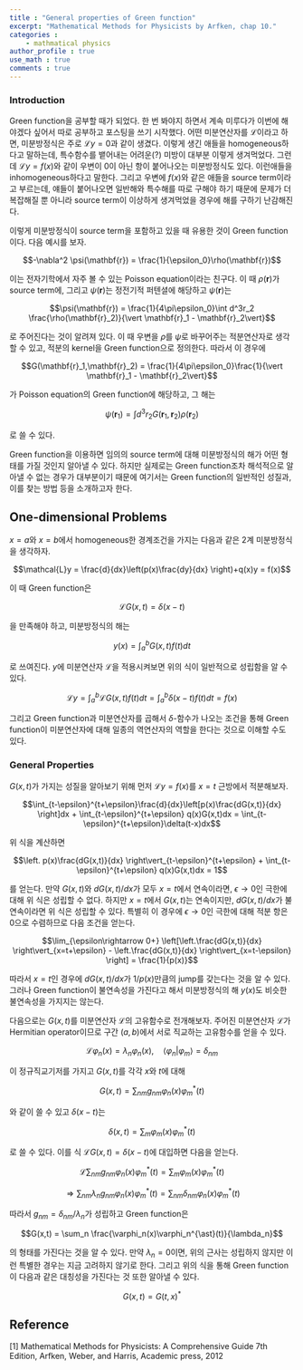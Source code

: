 ```yaml
---
title : "General properties of Green function"
excerpt: "Mathematical Methods for Physicists by Arfken, chap 10."
categories :
    - mathmatical physics
author_profile : true
use_math : true
comments : true
---
```


### Introduction

Green function을 공부할 때가 되었다. 한 번 봐야지 하면서 계속 미루다가 이번에 해야겠다 싶어서 따로 공부하고 포스팅을 쓰기 시작했다. 어떤 미분연산자를 $\mathcal{L}$이라고 하면, 미분방정식은 주로 $\mathcal{L}y=0$과 같이 생겼다. 이렇게 생긴 애들을 homogeneous하다고 말하는데, 특수함수를 뱉어내는 어려운(?) 미방이 대부분 이렇게 생겨먹었다. 그런데 $\mathcal{L}y=f(x)$와 같이 우변이 $0$이 아닌 항이 붙어나오는 미분방정식도 있다. 이런애들을 inhomogeneous하다고 말한다. 그리고 우변에 $f(x)$와 같은 애들을 source term이라고 부르는데, 얘들이 붙어나오면 일반해와 특수해를 따로 구해야 하기 때문에 문제가 더 복잡해질 뿐 아니라 source term이 이상하게 생겨먹었을 경우에 해를 구하기 난감해진다.

이렇게 미분방정식이 source term을 포함하고 있을 때 유용한 것이 Green function이다. 다음 예시를 보자.

$$-\nabla^2 \psi(\mathbf{r}) = \frac{1}{\epsilon_0}\rho(\mathbf{r})$$

이는 전자기학에서 자주 볼 수 있는 Poisson equation이라는 친구다. 이 때 $\rho(\mathbf{r})$가 source term에, 그리고 $\psi(\mathbf{r})$는 정전기적 퍼텐셜에 해당하고 $\psi(\mathbf{r})$는

$$\psi(\mathbf{r}) = \frac{1}{4\pi\epsilon_0}\int d^3r_2 \frac{\rho(\mathbf{r}_2)}{\vert \mathbf{r}_1 - \mathbf{r}_2\vert}$$

로 주어진다는 것이 알려져 있다. 이 때 우변을 $\rho$를 $\psi$로 바꾸어주는 적분연산자로 생각할 수 있고, 적분의 kernel을 Green function으로 정의한다. 따라서 이 경우에

$$G(\mathbf{r}_1,\mathbf{r}_2) = \frac{1}{4\pi\epsilon_0}\frac{1}{\vert \mathbf{r}_1 - \mathbf{r}_2\vert}$$

가 Poisson equation의 Green function에 해당하고, 그 해는

$$\psi(\mathbf{r}_1)=\int d^3r_2 G(\mathbf{r}_1,\mathbf{r}_2)\rho(\mathbf{r}_2)$$

로 쓸 수 있다.

Green function을 이용하면 임의의 source term에 대해 미분방정식의 해가 어떤 형태를 가질 것인지 알아낼 수 있다. 하지만 실제로는 Green function조차 해석적으로 알아낼 수 없는 경우가 대부분이기 때문에 여기서는 Green function의 일반적인 성질과, 이를 찾는 방법 등을 소개하고자 한다.

## One-dimensional Problems

$x=a$와 $x=b$에서 homogeneous한 경계조건을 가지는 다음과 같은 2계 미분방정식을 생각하자.

$$\mathcal{L}y = \frac{d}{dx}\left(p(x)\frac{dy}{dx} \right)+q(x)y = f(x)$$

이 때 Green function은

$$\mathcal{L}G(x,t)=\delta(x-t)$$

을 만족해야 하고, 미분방정식의 해는

$$y(x) = \int_a^b G(x,t)f(t)dt$$

로 쓰여진다. $y$에 미분연산자 $\mathcal{L}$을 적용시켜보면 위의 식이 일반적으로 성립함을 알 수 있다.

$$\mathcal{L}y = \int_a^b \mathcal{L}G(x,t)f(t)dt = \int_a^b \delta(x-t)f(t)dt = f(x)$$

그리고 Green function과 미분연산자를 곱해서 $\delta$-함수가 나오는 조건을 통해 Green function이 미분연산자에 대해 일종의 역연산자의 역할을 한다는 것으로 이해할 수도 있다.

### General Properties

$G(x,t)$가 가지는 성질을 알아보기 위해 먼저 $\mathcal{L}y=f(x)$를 $x=t$ 근방에서 적분해보자.

$$\int_{t-\epsilon}^{t+\epsilon}\frac{d}{dx}\left[p(x)\frac{dG(x,t)}{dx} \right]dx + \int_{t-\epsilon}^{t+\epsilon} q(x)G(x,t)dx = \int_{t-\epsilon}^{t+\epsilon}\delta(t-x)dx$$

위 식을 계산하면

$$\left. p(x)\frac{dG(x,t)}{dx} \right\vert_{t-\epsilon}^{t+\epsilon} + \int_{t-\epsilon}^{t+\epsilon} q(x)G(x,t)dx = 1$$

를 얻는다. 만약 $G(x,t)$와 $dG(x,t)/dx$가 모두 $x=t$에서 연속이라면, $\epsilon \rightarrow 0$인 극한에 대해 위 식은 성립할 수 없다. 하지만 $x=t$에서 $G(x,t)$는 연속이지만, $dG(x,t)/dx$가 불연속이라면 위 식은 성립할 수 있다. 특별히 이 경우에 $\epsilon\rightarrow 0$인 극한에 대해 적분 항은 0으로 수렴하므로 다음 조건을 얻는다.

$$\lim_{\epsilon\rightarrow 0+} \left[\left.\frac{dG(x,t)}{dx} \right\vert_{x=t+\epsilon} - \left.\frac{dG(x,t)}{dx} \right\vert_{x=t-\epsilon} \right] = \frac{1}{p(x)}$$

따라서 $x=t$인 경우에 $dG(x,t)/dx$가 $1/p(x)$만큼의 jump를 갖는다는 것을 알 수 있다. 그러나 Green function이 불연속성을 가진다고 해서 미분방정식의 해 $y(x)$도 비슷한 불연속성을 가지지는 않는다.

다음으로는 $G(x,t)$를 미분연산자 $\mathcal{L}$의 고유함수로 전개해보자. 주어진 미분연산자 $\mathcal{L}$가 Hermitian operator이므로 구간 $(a,b)$에서 서로 직교하는 고유함수를 얻을 수 있다.

$$\mathcal{L}\varphi_n(x) = \lambda_n \varphi_n(x),\quad \langle \varphi_n \vert \varphi_m \rangle = \delta_{nm}$$

이 정규직교기저를 가지고 $G(x,t)$를 각각 $x$와 $t$에 대해

$$G(x,t) = \sum_{nm} g_{nm}\varphi_n(x)\varphi_m^{\ast}(t)$$

와 같이 쓸 수 있고 $\delta(x-t)$는 

$$\delta(x,t) = \sum_{m} \varphi_m(x)\varphi_m^{\ast}(t)$$

로 쓸 수 있다. 이를 식 $\mathcal{L}G(x,t)=\delta(x-t)$에 대입하면 다음을 얻는다.

$$\mathcal{L}\sum_{nm} g_{nm}\varphi_n(x)\varphi_m^{\ast}(t) = \sum_{m} \varphi_m(x)\varphi_m^{\ast}(t)$$

$$\Rightarrow\sum_{nm}\lambda_n g_{nm}\varphi_n(x)\varphi_m^{\ast}(t) = \sum_{nm} \delta_{nm}\varphi_n(x)\varphi_m^{\ast}(t)$$

따라서 $g_{nm}=\delta_{nm}/\lambda_n$가 성립하고 Green function은

$$G(x,t) = \sum_n \frac{\varphi_n(x)\varphi_n^{\ast}(t)}{\lambda_n}$$

의 형태를 가진다는 것을 알 수 있다. 만약 $\lambda_n=0$이면, 위의 근사는 성립하지 않지만 이런 특별한 경우는 지금 고려하지 않기로 한다. 그리고 위의 식을 통해 Green function이 다음과 같은 대칭성을 가진다는 것 또한 알아낼 수 있다.

$$G(x,t)=G(t,x)^{\ast}$$


















## Reference

[1] Mathematical Methods for Physicists: A Comprehensive Guide 7th Edition, Arfken, Weber, and Harris, Academic press, 2012